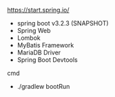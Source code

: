 https://start.spring.io/
- spring boot v3.2.3 (SNAPSHOT)
- Spring Web
- Lombok
- MyBatis Framework
- MariaDB Driver
- Spring Boot Devtools

cmd
- ./gradlew bootRun